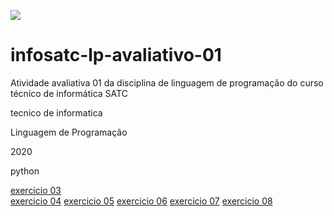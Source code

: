 [![](https://web.satc.edu.br/wp-content/uploads/2019/04/cropped-logoasatc.png)](https://web.satc.edu.br/)


# infosatc-lp-avaliativo-01
Atividade avaliativa 01 da disciplina de linguagem de programação do curso técnico de informática SATC 

tecnico de informatica

Linguagem de Programação 

2020

python

[exercicio 03](https://github.com/baconzitus/infosatc-lp-avaliativo-02/blob/master/atividade03.py)  
[exercicio 04](https://github.com/baconzitus/infosatc-lp-avaliativo-02/blob/master/atividade04.py)
[exercicio 05](https://github.com/baconzitus/infosatc-lp-avaliativo-02/blob/master/atividade05.py)
[exercicio 06](https://github.com/baconzitus/infosatc-lp-avaliativo-02/blob/master/atividade06.py)
[exercicio 07](https://github.com/baconzitus/infosatc-lp-avaliativo-02/blob/master/atividade07.py)
[exercicio 08](https://github.com/baconzitus/infosatc-lp-avaliativo-02/blob/master/atividade08.py)
